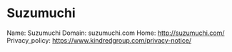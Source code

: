
# Suzumuchi

Name: Suzumuchi
Domain: suzumuchi.com
Home: http://suzumuchi.com/
Privacy_policy: https://www.kindredgroup.com/privacy-notice/
